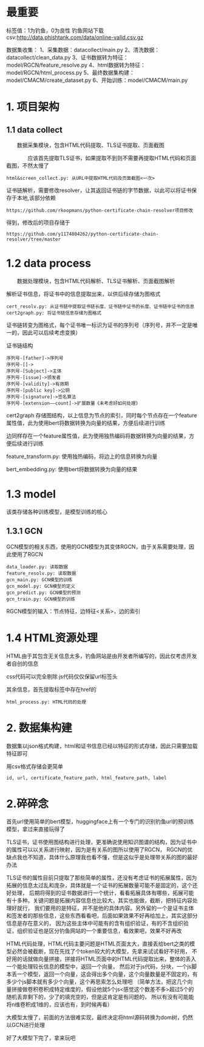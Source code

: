 # 最重要
标签值：1为钓鱼，0为良性
钓鱼网站下载csv:http://data.phishtank.com/data/online-valid.csv.gz

数据集收集：
1、采集数据：datacollect/main.py
2、清洗数据：datacollect/clean_data.py
3、证书数据转为特征：model/RGCN/feature_resolve.py
4、html数据转为特征：model/RGCN/html_process.py
5、最终数据集构建：model/CMACM/create_dataset.py
6、开始训练：model/CMACM/main.py

# 1. 项目架构

## 1.1  data collect

&emsp;&emsp;数据采集模块，包含HTML代码提取、TLS证书提取、页面截图

&emsp;&emsp;&emsp;&emsp;应该首先提取TLS证书，如果提取不到则不需要再提取HTML代码和页面截图，不然太慢了

    html&screen_collect.py: 从URL中提取HTML代码及页面截图<一次>

证书链解析，需要修改resolver，让其返回证书链的字节数据，以此可以将证书保存于本地,该部分依赖

    https://github.com/rkoopmans/python-certificate-chain-resolver项目修改

得到，修改后的项目存储于

    https://github.com/y1174804262/python-certificate-chain-resolver/tree/master

# 1.2 data process

&emsp;&emsp;数据处理模块，包含HTML代码解析、TLS证书解析、页面截图解析

解析证书信息，将证书中的信息提取出来，以供后续存储为图格式

    cert_resolv.py: 从证书链中提取证书链长度、证书链中证书的长度、证书链中证书的信息
    cert2graph.py: 将证书链信息存储为图格式

证书链转变为图格式，每个证书唯一标识为证书的序列号（序列号，并不一定是唯一的，因此可以后续考虑变换）

证书链结构

    序列号-[father]->序列号
    序列号-[]->
    序列号-[Subject]->主体
    序列号-[issue]->颁发者
    序列号-[validity]->有效期
    序列号-[public key]->公钥
    序列号-[signature]->签名算法
    序列号-[extension——count]->扩展数量《未考虑好如何处理》

cert2graph 存储图结构，以上信息为节点的索引，同时每个节点存在一个feature属性值，此为使用bert将数据转换为向量的结果，方便后续进行训练

边同样存在一个feature属性值，此为使用独热编码将数据转换为向量的结果，方便后续进行训练

feature_transform.py: 使用独热编码，将边上的信息转换为向量

bert_embedding.py: 使用bert将数据转换为向量的结果

# 1.3 model

该类存储各种训练模型，是模型训练的核心

## 1.3.1 GCN
GCN模型的相关东西，使用的GCN模型为其变体RGCN，由于关系需要处理，因此使用了RGCN

    data_loader.py: 读取数据
    feature_resolv.py: 读取数据
    gcn_main.py: GCN模型的训练
    gcn_model.py: GCN模型的定义
    gcn_predict.py: GCN模型的预测
    gcn_train.py: GCN模型的训练

RGCN模型的输入：节点特征，边特征<关系>，边的索引

# 1.4 HTML资源处理

HTML由于其包含无关信息太多，钓鱼网站是由开发者所编写的，因此仅考虑开发者自创的信息

css代码可以完全剔除
js代码仅仅保留url标签头

其余信息，首先提取标签中存在href的



    html_process.py: HTML代码的处理

# 2. 数据集构建
数据集以json格式构建，html和证书信息已经以特征的形式存储，因此只需要加载特征即可

用csv格式存储会更简单

```
id, url, certificate_feature_path, html_feature_path, label
```

# 2.碎碎念

首先url使用简单的bert模型，huggingface上有一个专门的识别钓鱼url的预训练模型，拿过来直接玩得了

TLS证书，证书使用图结构进行处理，更准确说使用知识图谱的结构，因为证书中的属性可以以关系进行映射，因为是有关系的图所以使用了RGCN，
RGCN的优缺点我也不知道，具体什么原理我也看不懂，但是这似乎是处理带关系的图的最好办法

TLS证书的属性目前只提取了那些简单的属性，还没有考虑证书的拓展属性，因为拓展的信息太过乱和庞杂，具体就是一个证书的拓展数量可能不是固定的，这个还好处理，
后期将得到的证书数据进行一个统计，看看拓展具体有哪些，拓展可能有十多种。关键问题是拓展内容信息也比较大，其实也能做，截断，把特征内容处理好就行，
我们要用的是特征，并不是他的具体内容。另外留的一个是证书主体和签发者的那些信息，这些东西看看吧，后面如果效果不好再给加上，其实这部分信息是存在意义的，
因为这些主体中可能有的含有组织验证，有的不含组织验证，组织验证也是区分钓鱼网站的一个重要信息，看效果吧，效果不好再改

HTML代码处理，HTML代码主要问题是HTML页面太大，直接丢给bert之类的模型必然会被截断，现在先找了个token较大的大模型，先拿来试试看好不好用，
不好用的话就做向量拼接，拼接将HTML页面中的HTML代码提取出来，整体的丢入一个能处理较长信息的模型中，返回一个向量，
然后对于js代码，分块，一个js脚本丢一个模型，返回一个向量，这会得出多个向量，这个向量数量是不固定的，有多少个js脚本就有多少个向量，这个再思索怎么处理吧
（简单方法，把这几个向量拼接做卷积卷积成特定维度的，假设他就5个js<感觉这个数差不多>超过5个的随机丢弃剩下的，少了的填充空的，但是这肯定是有问题的， 所以有没有可能能将n维卷积成1维的，应该也有，到时候再看）

大模型太慢了，前面的方法很难实现，最终决定将html源码转换为dom树，仍然以GCN进行处理


好了大模型下完了，拿来玩吧



